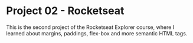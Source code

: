 # Project 02 - Rocketseat

This is the second project of the Rocketseat Explorer course, where I learned about margins, paddings, flex-box and more semantic HTML tags.
